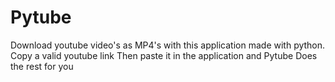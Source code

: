 # Pytube
Download youtube video's as MP4's with this application made with python.
Copy a valid youtube link
Then paste it in the application and Pytube Does the rest for you
